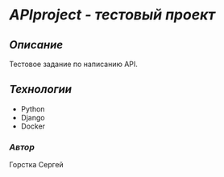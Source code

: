 # _APIproject - тестовый проект_

## _Описание_

Тестовое задание по написанию API.

## _Технологии_

- Python
- Django
- Docker

### _Автор_
Горстка Сергей
